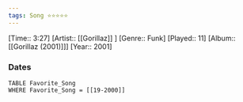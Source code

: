 ```yaml
---
tags: Song ⭐⭐⭐⭐⭐ 
---
```

[Time:: 3:27]
[Artist:: [[Gorillaz]] ]
[Genre:: Funk]
[Played:: 11]
[Album:: [[Gorillaz (2001)]]]
[Year:: 2001]
### Dates
````dataview
TABLE Favorite_Song
WHERE Favorite_Song = [[19-2000]]
````